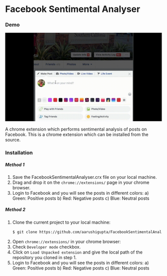 # Facebook Sentimental Analyser

### Demo
![Alt Text](https://github.com/aarushigupta/FacebookSentimentalAnalyser/blob/master/demo.gif)


A chrome extension which performs sentimental analysis of posts on Facebook. This is a chrome extension which can be installed from the source.

### Installation

##### Method 1
1. Save the FacebookSentimentalAnalyser.crx file on your local machine.
2. Drag and drop it on the `chrome://extensions/` page in your chrome browser.
3. Login to Facebook and you will see the posts in different colors:
		a) Green: Positive posts
		b) Red: Negative posts
		c) Blue: Neutral posts

##### Method 2
1. Clone the current project to your local machine:
	```sh
	$ git clone https://github.com/aarushigupta/FacebookSentimentalAnalyser
	```
2. Open `chrome://extensions/` in your chrome browser:
3. Check `Developer mode` checkbox.
4. Click on `Load Unpacked extension` and give the local path of the repository you cloned in step 1.
5.  Login to Facebook and you will see the posts in different colors:
		a) Green: Positive posts
		b) Red: Negative posts
		c) Blue: Neutral posts

